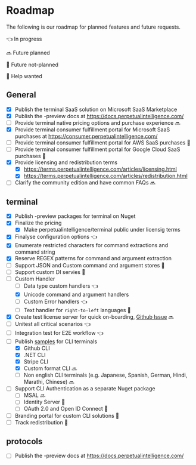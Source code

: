 # Roadmap

The following is our roadmap for planned features and future requests.

:point_left: In progress

:soon: Future planned

:tipping_hand_person: Future not-planned

:raising_hand: Help wanted

## General
* [x] Publish the terminal SaaS solution on Microsoft SaaS Marketplace
* [x] Publish the -preview docs at https://docs.perpetualintelligence.com/
* [ ] Provide terminal native pricing options and purchase experience :soon:
* [x] Provide terminal consumer fulfillment portal for Microsoft SaaS purchases at https://consumer.perpetualintelligence.com/
* [ ] Provide terminal consumer fulfillment portal for AWS SaaS purchases :tipping_hand_person:
* [ ] Provide terminal consumer fulfillment portal for Google Cloud SaaS purchases :tipping_hand_person:
* [x] Provide licensing and redistribution terms
    * [x] https://terms.perpetualintelligence.com/articles/licensing.html
    * [x] https://terms.perpetualintelligence.com/articles/redistribution.html

* [ ] Clarify the community edition and have common FAQs :soon:

## terminal
* [x] Publish -preview packages for terminal on Nuget
* [x] Finalize the pricing
    * [x] Make perpetualintelligence/terminal public under licensig terms
* [x] Finalyse configuration options :point_left:
* [x] Enumerate restricted characters for command extractions and command string
* [x] Reserve REGEX patterns for command and argument extraction
* [ ] Support JSON and Custom command and argument stores :tipping_hand_person:
* [ ] Support custom DI servies :tipping_hand_person:
* [ ] Custom Handler
    * [ ] Data type custom handlers :point_left:
    * [X] Unicode command and argument handlers
    * [ ] Custom Error handlers :point_left:
    * [ ] Text handler for `right-to-left` languages :raising_hand:
* [x] Create test license server for quick on-boarding, [Github Issue](https://github.com/perpetualintelligence/picli/issues/15) :soon: 
* [ ] Unitest all critical scenarios :point_left:
* [ ] Integration test for E2E workflow :point_left:
* [ ] Publish [samples](../samples.md) for CLI terminals
    * [x] Github CLI
    * [x] .NET CLI
    * [x] Stripe CLI
    * [x] Custom format CLI :soon:
    * [ ] Non english CLI terminals (e.g. Japanese, Spanish, German, Hindi, Marathi, Chinese) :soon:
* [ ] Support CLI Authentication as a separate Nuget package
    * [ ] MSAL :soon:
    * [ ] Identity Server :raising_hand:
    * [ ] OAuth 2.0 and Open ID Connect :tipping_hand_person:
* [ ] Branding portal for custom CLI solutions :tipping_hand_person:
* [ ] Track redistribution :tipping_hand_person:

## protocols
* [ ] Publish the -preview docs at https://docs.perpetualintelligence.com/

